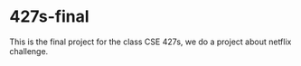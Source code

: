 # 427s-final

This is the final project for the class CSE 427s, we do a project about netflix challenge.
